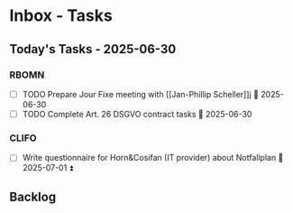 # Inbox - Tasks

## Today's Tasks - 2025-06-30

### RBOMN
- [ ] TODO Prepare Jour Fixe meeting with [[Jan-Phillip Scheller]]j 📅 2025-06-30
- [ ] TODO Complete Art. 26 DSGVO contract tasks 📅 2025-06-30

### CLIFO
- [ ] Write questionnaire for Horn&Cosifan (IT provider) about Notfallplan 📅 2025-07-01 ⏫

## Backlog
